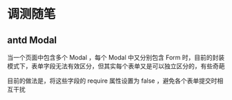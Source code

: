 # 调测随笔

## antd Modal

当一个页面中包含多个 Modal ，每个 Modal 中又分别包含 Form 时，目前的封装模式下，表单字段无法有效区分，但其实每个表单又是可以独立区分的，有些奇葩

目前的做法是，将这些字段的 require 属性设置为 false ，避免各个表单提交时相互干扰